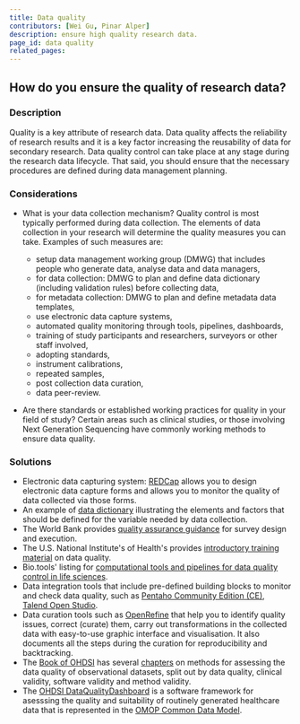 ```yaml
---
title: Data quality
contributors: [Wei Gu, Pinar Alper]
description: ensure high quality research data.
page_id: data quality
related_pages: 
---
```


## How do you ensure the quality of research data?

### Description

Quality is a key attribute of research data. Data quality affects the reliability of research results and it is a key factor increasing the reusability of data for secondary research. Data quality control can take place at any stage during the research data lifecycle. That said, you should ensure that the necessary procedures are defined during data management planning.


### Considerations

  * What is your data collection mechanism? Quality control is most typically performed during data collection. The elements of data collection in your research will determine the quality measures you can take.
Examples of such measures are:
      * setup data management working group (DMWG) that includes people who generate data, analyse data and data managers,
      * for data collection: DMWG to plan and define data dictionary (including validation rules) before collecting data,
      * for metadata collection: DMWG to plan and define metadata data templates,
      * use electronic data capture systems,
      * automated quality monitoring through tools, pipelines, dashboards,
      * training of study participants and researchers, surveyors or other staff involved,
      * adopting standards,
      * instrument calibrations,
      * repeated samples,
      * post collection data curation,
      * data peer-review.

  * Are there standards or established working practices for quality in your field of study? Certain areas such as clinical studies, or those involving Next Generation Sequencing have commonly working methods to ensure data quality.


### Solutions

  * Electronic data capturing system: [REDCap](https://www.project-redcap.org) allows you to design electronic data capture forms and allows you to monitor the quality of data collected via those forms.
  * An example of [data dictionary](https://webdav-r3lab.uni.lu/public/elixir/templates/Data_dictionary_example.xlsx) illustrating the elements and factors that should be defined for the variable needed by data collection.
  * The World Bank provides [quality assurance guidance](https://dimewiki.worldbank.org/wiki/Data_Quality_Assurance_Plan) for survey design and execution.
  * The U.S. National Institute's of Health's provides [introductory training material](https://oir.nih.gov/sites/default/files/uploads/sourcebook/documents/ethical_conduct/data_quality_management-2015_05_15.pdf) on data quality.
  * Bio.tools' listing for [computational tools and pipelines for data quality control in life sciences](https://bio.tools/t?page=1&q=quality&sort=score).
  * Data integration tools that include pre-defined building blocks to monitor and check data quality, such as [Pentaho Community Edition (CE)](https://wiki.pentaho.com/display/COM/Community+Edition+Downloads?desktop=true&macroName=ul), [Talend Open Studio](https://sourceforge.net/projects/talend-studio/).
  * Data curation tools such as [OpenRefine](https://openrefine.org/) that help you to identify quality issues, correct (curate) them, carry out transformations in the collected data with easy-to-use graphic interface and visualisation. It also documents all the steps during the curation for reproducibility and backtracking.
  * The [Book of OHDSI](http://book.ohdsi.org) has several [chapters](https://ohdsi.github.io/TheBookOfOhdsi/EvidenceQuality.html) on methods for assessing the data quality of observational datasets, split out by data quality, clinical validity, software validity and method validity.
  * The [OHDSI DataQualityDashboard](https://github.com/OHDSI/DataQualityDashboard) is a software framework for asesssing the quality and suitability of routinely generated healthcare data that is represented in the [OMOP Common Data Model](https://ohdsi.github.io/CommonDataModel/).
